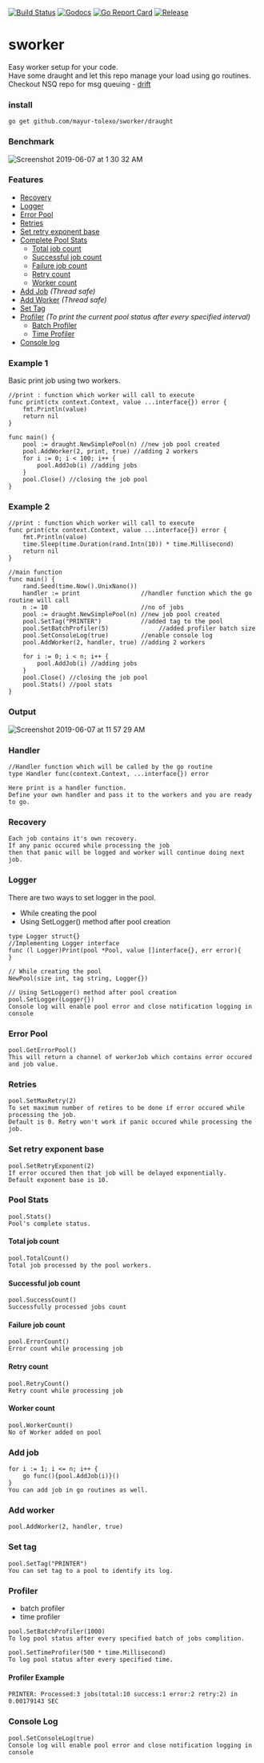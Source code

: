 [![Build Status](https://travis-ci.org/mayur-tolexo/sworker.svg)](https://travis-ci.org/mayur-tolexo/sworker)
[![Godocs](https://img.shields.io/badge/golang-documentation-blue.svg)](https://www.godoc.org/github.com/mayur-tolexo/sworker/draught)
[![Go Report Card](https://goreportcard.com/badge/github.com/mayur-tolexo/sworker)](https://goreportcard.com/report/github.com/mayur-tolexo/sworker)
[![Release](https://img.shields.io/github/release/mayur-tolexo/sworker.svg?style=flat-square)](https://github.com/mayur-tolexo/sworker/releases)

# sworker
Easy worker setup for your code.  
Have some draught and let this repo manage your load using go routines.  
Checkout NSQ repo for msg queuing *-* [drift](https://github.com/mayur-tolexo/drift)

### install
```
go get github.com/mayur-tolexo/sworker/draught
```

### Benchmark
![Screenshot 2019-06-07 at 1 30 32 AM](https://user-images.githubusercontent.com/20511920/59062640-f744eb00-88c3-11e9-8701-48e51fe6f71d.png)

### Features
- [Recovery](#recovery)
- [Logger](#logger)
- [Error Pool](#error-pool)
- [Retries](#retries)
- [Set retry exponent base](#set-retry-exponent-base)
- [Complete Pool Stats](#pool-stats)
	- [Total job count](#total-job-count)
	- [Successful job count](#successful-job-count)
	- [Failure job count](#failure-job-count)
	- [Retry count](#retry-count)
	- [Worker count](#worker-count)
- [Add Job](#add-job) _(Thread safe)_
- [Add Worker](#add-worker) _(Thread safe)_
- [Set Tag](#set-tag)
- [Profiler](#profiler) _(To print the current pool status after every specified interval)_
	- [Batch Profiler](#batch-profiler)
	- [Time Profiler](#time-profiler)
- [Console log](#console-log)

### Example 1
Basic print job using two workers.
```
//print : function which worker will call to execute
func print(ctx context.Context, value ...interface{}) error {
	fmt.Println(value)
	return nil
}

func main() {
	pool := draught.NewSimplePool(n) //new job pool created
	pool.AddWorker(2, print, true) //adding 2 workers
	for i := 0; i < 100; i++ {
		pool.AddJob(i) //adding jobs
	}
	pool.Close() //closing the job pool
}
```

### Example 2
```
//print : function which worker will call to execute
func print(ctx context.Context, value ...interface{}) error {
	fmt.Println(value)
	time.Sleep(time.Duration(rand.Intn(10)) * time.Millisecond)
	return nil
}

//main function
func main() {
	rand.Seed(time.Now().UnixNano())
	handler := print                 //handler function which the go routine will call
	n := 10                          //no of jobs
	pool := draught.NewSimplePool(n) //new job pool created
	pool.SetTag("PRINTER")           //added tag to the pool
	pool.SetBatchProfiler(5)              //added profiler batch size
	pool.SetConsoleLog(true)         //enable console log
	pool.AddWorker(2, handler, true) //adding 2 workers

	for i := 0; i < n; i++ {
		pool.AddJob(i) //adding jobs
	}
	pool.Close() //closing the job pool
	pool.Stats() //pool stats
}
```
### Output
![Screenshot 2019-06-07 at 11 57 29 AM](https://user-images.githubusercontent.com/20511920/59085198-774a6f80-891b-11e9-903f-e3ac36fae790.png)

### Handler
```
//Handler function which will be called by the go routine
type Handler func(context.Context, ...interface{}) error

Here print is a handler function.  
Define your own handler and pass it to the workers and you are ready to go.
```

### Recovery
```
Each job contains it's own recovery.  
If any panic occured while processing the job  
then that panic will be logged and worker will continue doing next job.
```

### Logger
There are two ways to set logger in the pool.
- While creating the pool
- Using SetLogger() method after pool creation


```
type Logger struct{}
//Implementing Logger interface
func (l Logger)Print(pool *Pool, value []interface{}, err error){
}

// While creating the pool
NewPool(size int, tag string, Logger{})

// Using SetLogger() method after pool creation
pool.SetLogger(Logger{})
Console log will enable pool error and close notification logging in console
```

### Error Pool
```
pool.GetErrorPool()
This will return a channel of workerJob which contains error occured and job value.
```

### Retries
```
pool.SetMaxRetry(2)
To set maximum number of retires to be done if error occured while processing the job.  
Default is 0. Retry won't work if panic occured while processing the job.
```

### Set retry exponent base
```
pool.SetRetryExponent(2)
If error occured then that job will be delayed exponentially.  
Default exponent base is 10.
```

### Pool Stats
```
pool.Stats()
Pool's complete status.
```
#### Total job count
```
pool.TotalCount()
Total job processed by the pool workers.
```
#### Successful job count
```
pool.SuccessCount()
Successfully processed jobs count
```
#### Failure job count
```
pool.ErrorCount()
Error count while processing job
```
#### Retry count
```
pool.RetryCount()
Retry count while processing job
```
#### Worker count
```
pool.WorkerCount()
No of Worker added on pool
```

### Add job
```
for i := 1; i <= n; i++ {
	go func(){pool.AddJob(i)}()
}
You can add job in go routines as well.
```

### Add worker
```
pool.AddWorker(2, handler, true)
```

### Set tag
```
pool.SetTag("PRINTER")
You can set tag to a pool to identify its log.
```

### Profiler
- batch profiler
- time profiler
```
pool.SetBatchProfiler(1000)
To log pool status after every specified batch of jobs complition.

pool.SetTimeProfiler(500 * time.Millisecond)
To log pool status after every specified time.
```
#### Profiler Example 
```
PRINTER: Processed:3 jobs(total:10 success:1 error:2 retry:2) in 0.00179143 SEC
```

### Console Log
```
pool.SetConsoleLog(true)
Console log will enable pool error and close notification logging in console
```

